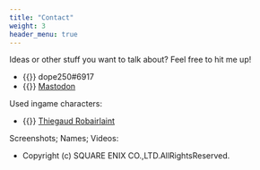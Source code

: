 ```yaml
---
title: "Contact"
weight: 3
header_menu: true
---
```


Ideas or other stuff you want to talk about? Feel free to hit me up!

* {{<icon class="fa fa-discord-alt">}}&nbsp;dope250#6917
* {{<icon class="fa fa-mastodon">}}&nbsp;[Mastodon](https://ffxiv-mastodon.com/@dope250)

Used ingame characters:

* {{<icon class="fa fa-address-card">}}&nbsp;[Thiegaud Robairlaint](https://eu.finalfantasyxiv.com/lodestone/character/47255426/)

Screenshots; Names; Videos: 

* Copyright (c) SQUARE ENIX CO.,LTD.AllRightsReserved. 
